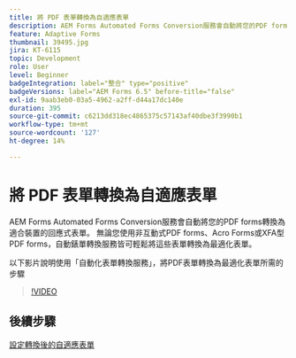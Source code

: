 ```yaml
---
title: 將 PDF 表單轉換為自適應表單
description: AEM Forms Automated Forms Conversion服務會自動將您的PDF forms轉換為適合裝置的回應式表單。 無論您使用非互動式PDF forms、Acro Forms或XFA型PDF forms，自動錶單轉換服務皆可輕鬆將這些表單轉換為最適化表單。
feature: Adaptive Forms
thumbnail: 39495.jpg
jira: KT-6115
topic: Development
role: User
level: Beginner
badgeIntegration: label="整合" type="positive"
badgeVersions: label="AEM Forms 6.5" before-title="false"
exl-id: 9aab3eb0-03a5-4962-a2ff-d44a17dc140e
duration: 395
source-git-commit: c6213dd318ec4865375c57143af40dbe3f3990b1
workflow-type: tm+mt
source-wordcount: '127'
ht-degree: 14%

---
```


# 將 PDF 表單轉換為自適應表單

AEM Forms Automated Forms Conversion服務會自動將您的PDF forms轉換為適合裝置的回應式表單。 無論您使用非互動式PDF forms、Acro Forms或XFA型PDF forms，自動錶單轉換服務皆可輕鬆將這些表單轉換為最適化表單。

以下影片說明使用「自動化表單轉換服務」，將PDF表單轉換為最適化表單所需的步驟

>[!VIDEO](https://video.tv.adobe.com/v/39495?quality=12&learn=on)

## 後續步驟

[設定轉換後的自適應表單](./configure-converted-adaptive-form.md)
